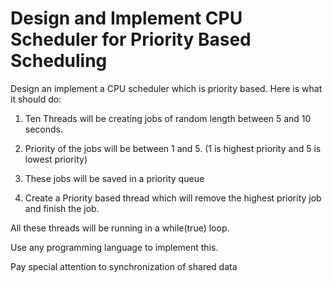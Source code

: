 # Design and Implement CPU Scheduler for Priority Based Scheduling

Design an implement a CPU scheduler which is priority based. Here is what it should do:

1. Ten Threads will be creating jobs of random length between 5 and 10 seconds.

2. Priority of the jobs will be between 1 and 5. (1 is highest priority and 5 is lowest priority)

3. These jobs will be saved in a priority queue

4. Create a Priority based thread which will remove the highest priority job and finish the job. 

All these threads will be running in a while(true) loop. 

Use any programming language to implement this. 

Pay special attention to synchronization of shared data